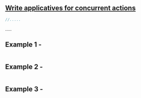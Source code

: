 ## [Write applicatives for concurrent actions]()

```js
//.....
```

.....

## Example 1 - 

```js
```

## Example 2 - 

```js
```

## Example 3 - 

```js
```